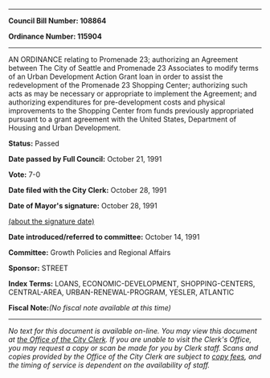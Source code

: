 

********

**Council Bill Number: 108864**
   
**Ordinance Number: 115904**
********

 AN ORDINANCE relating to Promenade 23; authorizing an Agreement between The City of Seattle and Promenade 23 Associates to modify terms of an Urban Development Action Grant loan in order to assist the redevelopment of the Promenade 23 Shopping Center; authorizing such acts as may be necessary or appropriate to implement the Agreement; and authorizing expenditures for pre-development costs and physical improvements to the Shopping Center from funds previously appropriated pursuant to a grant agreement with the United States, Department of Housing and Urban Development.

**Status:** Passed
   
**Date passed by Full Council:** October 21, 1991
   
**Vote:** 7-0
   
**Date filed with the City Clerk:** October 28, 1991
   
**Date of Mayor's signature:** October 28, 1991
   
[(about the signature date)](/~public/approvaldate.htm)
   
   
   
**Date introduced/referred to committee:** October 14, 1991
   
**Committee:** Growth Policies and Regional Affairs
   
**Sponsor:** STREET
   
   
**Index Terms:** LOANS, ECONOMIC-DEVELOPMENT, SHOPPING-CENTERS, CENTRAL-AREA, URBAN-RENEWAL-PROGRAM, YESLER, ATLANTIC

**Fiscal Note:**_(No fiscal note available at this time)_
********

_No text for this document is available on-line. You may view this document at [the Office of the City Clerk](http://www.seattle.gov/leg/clerk/contactUs.htm). If you are unable to visit the Clerk's Office, you may request a copy or scan be made for you by Clerk staff. Scans and copies provided by the Office of the City Clerk are subject to [copy fees](http://clerk.seattle.gov/~public/clerkfees.htm), and the timing of service is dependent on the availability of staff._

